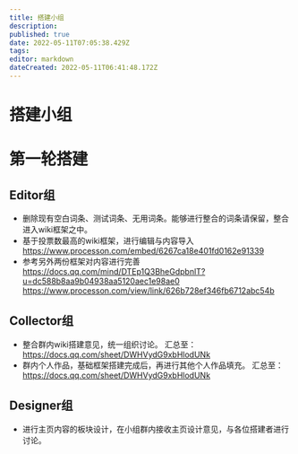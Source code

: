 ```yaml
---
title: 搭建小组
description: 
published: true
date: 2022-05-11T07:05:38.429Z
tags: 
editor: markdown
dateCreated: 2022-05-11T06:41:48.172Z
---
```


# 搭建小组



# 第一轮搭建

 ## Editor组
 - 删除现有空白词条、测试词条、无用词条。能够进行整合的词条请保留，整合进入wiki框架之中。
 - 基于投票数最高的wiki框架，进行编辑与内容导入
 https://www.processon.com/embed/6267ca18e401fd0162e91339
 - 参考另外两份框架对内容进行完善
 https://docs.qq.com/mind/DTEp1Q3BheGdpbnlT?u=dc588b8aa9b04938aa5120aec1e98ae0
 https://www.processon.com/view/link/626b728ef346fb6712abc54b

 ## Collector组
 - 整合群内wiki搭建意见，统一组织讨论。
 汇总至：https://docs.qq.com/sheet/DWHVydG9xbHlodUNk
 - 群内个人作品，基础框架搭建完成后，再进行其他个人作品填充。
 汇总至：https://docs.qq.com/sheet/DWHVydG9xbHlodUNk


 ## Designer组
-  进行主页内容的板块设计，在小组群内接收主页设计意见，与各位搭建者进行讨论。

